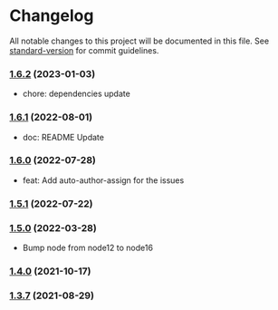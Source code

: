 # Changelog

All notable changes to this project will be documented in this file. See [standard-version](https://github.com/conventional-changelog/standard-version) for commit guidelines.

### [1.6.2](https://github.com/toshimaru/auto-author-assign/compare/v1.6.1...v1.6.2) (2023-01-03)

- chore: dependencies update

### [1.6.1](https://github.com/toshimaru/auto-author-assign/compare/v1.6.0...v1.6.1) (2022-08-01)

- doc: README Update

### [1.6.0](https://github.com/toshimaru/auto-author-assign/compare/v1.5.1...v1.6.0) (2022-07-28)

- feat: Add auto-author-assign for the issues

### [1.5.1](https://github.com/toshimaru/auto-author-assign/compare/v1.5.0...v1.5.1) (2022-07-22)

### [1.5.0](https://github.com/toshimaru/auto-author-assign/compare/v1.4.0...v1.5.0) (2022-03-28)

- Bump node from node12 to node16

### [1.4.0](https://github.com/toshimaru/auto-author-assign/compare/v1.3.7...v1.4.0) (2021-10-17)

### [1.3.7](https://github.com/toshimaru/auto-author-assign/compare/v1.3.6...v1.3.7) (2021-08-29)
